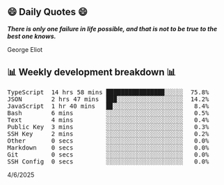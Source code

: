 ## 😄 Daily Quotes 😄

_**There is only one failure in life possible, and that is not to be true to the best one knows.**_

George Eliot



## 📊 Weekly development breakdown 📊

<pre>TypeScript  14 hrs 58 mins ███████████████▉░░░░░  75.8%
JSON        2 hrs 47 mins  ██▉░░░░░░░░░░░░░░░░░░  14.2%
JavaScript  1 hr 40 mins   █▊░░░░░░░░░░░░░░░░░░░   8.4%
Bash        6 mins         ░░░░░░░░░░░░░░░░░░░░░   0.5%
Text        4 mins         ░░░░░░░░░░░░░░░░░░░░░   0.4%
Public Key  3 mins         ░░░░░░░░░░░░░░░░░░░░░   0.3%
SSH Key     2 mins         ░░░░░░░░░░░░░░░░░░░░░   0.2%
Other       0 secs         ░░░░░░░░░░░░░░░░░░░░░   0.0%
Markdown    0 secs         ░░░░░░░░░░░░░░░░░░░░░   0.0%
Git         0 secs         ░░░░░░░░░░░░░░░░░░░░░   0.0%
SSH Config  0 secs         ░░░░░░░░░░░░░░░░░░░░░   0.0%</pre>

4/6/2025